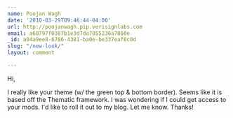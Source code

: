 ```yaml
---
name: Poojan Wagh
date: '2010-03-29T09:46:44-04:00'
url: http://poojanwagh.pip.verisignlabs.com
email: a60797f0387b1e3d7da7055236a7860e
_id: a04a9ee8-6786-4381-ba0e-be337eaf0c0d
slug: "/new-look/"
layout: comment

---
```


Hi,

I really like your theme (w/ the green top &amp; bottom border). Seems like it is based off the Thematic framework. I was wondering if I could get access to your mods. I'd like to roll it out to my blog. Let me know. Thanks!
